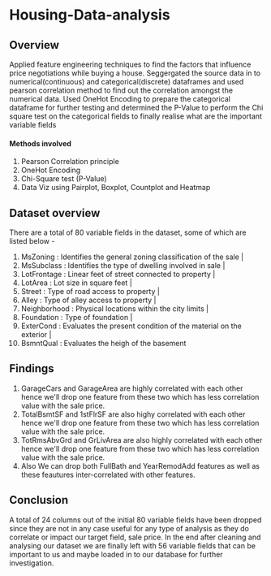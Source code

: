 # Housing-Data-analysis

## Overview
Applied feature engineering techniques to find the factors that influence price negotiations
while buying a house. 
Seggergated the source data in to numerical(continuous) and categorical(discrete) dataframes and used pearson correlation method to find out the correlation amongst the numerical data. Used OneHot Encoding to prepare the categorical dataframe for further testing and determined the P-Value to perform the Chi square test on the categorical fields to finally realise what are the important variable fields

#### Methods involved 
1. Pearson Correlation principle
2. OneHot Encoding
3. Chi-Square test (P-Value)
4. Data Viz using Pairplot, Boxplot, Countplot and Heatmap

## Dataset overview
There are a total of 80 variable fields in the dataset, some of which are listed below - 
1. MsZoning : Identifies the general zoning classification of the sale | 
2. MsSubclass : Identifies the type of dwelling involved in sale | 
3. LotFrontage : Linear feet of street connected to property | 
4. LotArea : Lot size in square feet | 
5. Street : Type of road access to property | 
6. Alley : Type of alley access to property | 
7. Neighborhood : Physical locations within the city limits | 
8. Foundation : Type of foundation | 
9. ExterCond : Evaluates the present condition of the material on the exterior | 
10. BsmntQual : Evaluates the heigh of the basement

## Findings
1. GarageCars and GarageArea are highly correlated with each other hence we'll drop one feature from these two which has less correlation value with the sale price. 
2. TotalBsmtSF and 1stFlrSF are also highy correlated with each other hence we'll drop one feature from these two which has less correlation value with the sale price. 
3. TotRmsAbvGrd and GrLivArea are also highly correlated with each other hence we'll drop one feature from these two which has less correlation value with the sale price. 
4. Also We can drop both FullBath and YearRemodAdd features as well as these feautures inter-correlated with other features.

## Conclusion
A total of 24 columns out of the initial 80 variable fields have been dropped since they are not in any case useful for any type of analysis as they do correlate or impact our target field, sale price. In the end after cleaning and analysing our dataset we are finally left with 56 variable fields that can be important to us and maybe loaded in to our database for further investigation.
